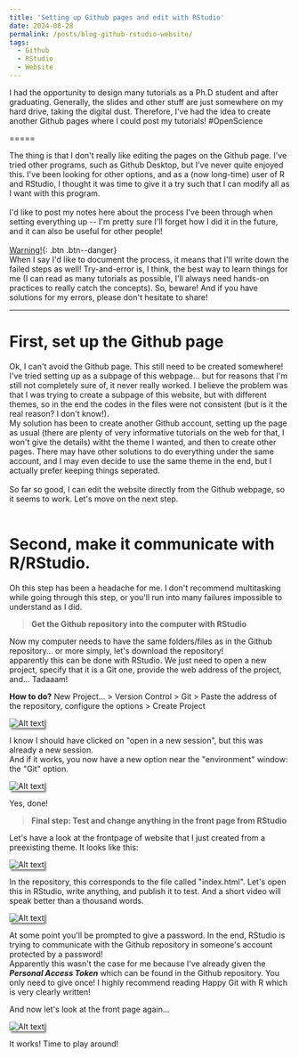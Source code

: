 ```yaml
---
title: 'Setting up Github pages and edit with RStudio'
date: 2024-08-28
permalink: /posts/blog-github-rstudio-website/
tags:
  - Github
  - RStudio
  - Website
---
```


I had the opportunity to design many tutorials as a Ph.D student and after graduating. Generally, the slides and other stuff are just somewhere on my hard drive, taking the digital dust. Therefore, I've had the idea to create another Github pages where I could post my tutorials! #OpenScience <br>

=====

The thing is that I don't really like editing the pages on the Github page. I've tried other programs, such as Github Desktop, but I've never quite enjoyed this. I've been looking for other options, and as a (now long-time) user of R and RStudio, I thought it was time to give it a try such that I can modify all as I want with this program. <br>
<br>
I'd like to post my notes here about the process I've been through when setting everything up -- I'm pretty sure I'll forget how I did it in the future, and it can also be useful for other people!<br>
<br>
[Warning!](){: .btn .btn--danger}
<br> When I say I'd like to document the process, it means that I'll write down the failed steps as well! Try-and-error is, I think, the best way to learn things for me (I can read as many tutorials as possible, I'll always need hands-on practices to really catch the concepts).
So, beware!
And if you have solutions for my errors, please don't hesitate to share!


---

First, set up the Github page
======

Ok, I can't avoid the Github page. This still need to be created somewhere! I've tried setting up as a subpage of this webpage... but for reasons that I'm still not completely sure of, it never really worked. I believe the problem was that I was trying to create a subpage of this website, but with different themes, so in the end the codes in the files were not consistent (but is it the real reason? I don't know!).<br>
My solution has been to create another Github account, setting up the page as usual (there are plenty of very informative tutorials on the web for that, I won't give the details) witht the theme I wanted, and then to create other pages. There may have other solutions to do everything under the same account, and I may even decide to use the same theme in the end, but I actually prefer keeping things seperated.<br>
<br>
So far so good, I can edit the website directly from the Github webpage, so it seems to work. Let's move on the next step.<br>
<br>

Second, make it communicate with R/RStudio.
======

Oh this step has been a headache for me. I don't recommend multitasking while going through this step, or you'll run into many failures impossible to understand as I did.


> <b> Get the Github repository into the computer with RStudio </b>

Now my computer needs to have the same folders/files as in the Github repository... or more simply, let's download the repository!<br>
apparently this can be done with RStudio. We just need to open a new project, specify that it is a Git one, provide the web address of the project, and... Tadaaam!<br>

<p class="notice--success"><strong>How to do?</strong> New Project... > Version Control > Git > Paste the address of the repository, configure the options > Create Project</p>

<img src="https://aymeric-collart.github.io/images/RStudioGithubCreation.gif" alt="Alt text" style="box-shadow: 3px 3px 3px gray;">

I know I should have clicked on "open in a new session", but this was already a new session.<br>
And if it works, you now have a new option near the "environment" window: the "Git" option.

<img src="https://aymeric-collart.github.io/images/GitOption.png" alt="Alt text" style="box-shadow: 3px 3px 3px gray;">

Yes, done!

> <b> Final step: Test and change anything in the front page from RStudio </b>

Let's have a look at the frontpage of website that I just created from a preexisting theme. It looks like this:

<img src="https://aymeric-collart.github.io/images/Website_raw.png" alt="Alt text" style="box-shadow: 3px 3px 3px gray;">

In the repository, this corresponds to the file called "index.html". Let's open this in RStudio, write anything, and publish it to test. And a short video will speak better than a thousand words.

<img src="https://aymeric-collart.github.io/images/RStudioGithubPush.gif" alt="Alt text" style="box-shadow: 3px 3px 3px gray;">

<p class="notice--success"> At some point you'll be prompted to give a password. In the end, RStudio is trying to communicate with the Github repository in someone's account protected by a password! <br>
Apparently this wasn't the case for me because I've already given the <b><i>Personal Access Token</i></b> which can be found in the Github repository. You only need to give once! I highly recommend reading <a ref="https://happygitwithr.com/connect-intro" target="_blank">Happy Git with R</a> which is very clearly written!</p>

And now let's look at the front page again...

<img src="https://aymeric-collart.github.io/images/Website_after.png" alt="Alt text" style="box-shadow: 3px 3px 3px gray;">

It works! Time to play around!